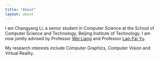 ```yaml
---
title: "About"
layout: about
---
```


I am Changyang Li, a senior student in Computer Science at the School of Computer Science and Technology, Beijing Institute of Technology. I am now jointly advised by Professor <a href="http://iitlab.bit.edu.cn/mcislab/~liangwei/">Wei Liang</a> and Professor <a href="http://www.cs.umb.edu/~craigyu/"> Lap-Fai Yu</a>.

My research interests include Computer Graphics, Computer Vision and Virtual Reality.